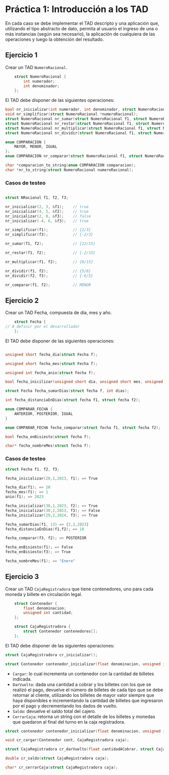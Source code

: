 # Práctica 1: Introducción a los TAD

En cada caso se debe implementar el TAD descripto y una aplicación que, utilizando el tipo abstracto de dato, permita al usuario el ingreso de una o más instancias (según sea
necesario), la aplicación de cualquiera de las operaciones y luego la obtención del resultado.

## Ejercicio 1

Crear un TAD `NumeroRacional`.

```c
    struct NumeroRacional {
        int numerador;
        int denominador;
    };
```

El TAD debe disponer de las siguientes operaciones:

```c
bool nr_inicializar(int numerador, int denominador, struct NumeroRacional *numeroRacional);
void nr_simplificar(struct NumeroRacional *numeroRacional);
struct NumeroRacional nr_sumar(struct NumeroRacional f1, struct NumeroRacional f2);
struct NumeroRacional nr_restar(struct NumeroRacional f1, struct NumeroRacional f2);
struct NumeroRacional nr_multiplicar(struct NumeroRacional f1, struct NumeroRacional f2);
struct NumeroRacional nr_dividir(struct NumeroRacional f1, struct NumeroRacional f2);

enum COMPARACION {
    MAYOR, MENOR, IGUAL
};
enum COMPARACION nr_comparar(struct NumeroRacional f1, struct NumeroRacional f2);

char *comparacion_to_string(enum COMPARACION comparacion);
char *nr_to_string(struct NumeroRacional numeroRacional);
```

### Casos de testeo

```c

struct NRacional f1, f2, f3;

nr_inicializar(2, 3, &f1);    // true
nr_inicializar(4, 5, &f2);    // true
nr_inicializar(2, 0, &f3);    // false
nr_inicializar(-4, 6, &f3);   // true

nr_simplificar(f1);           // {2/3}
nr_simplificar(f3);           // {-2/3}

nr_sumar(f1, f2);             // {22/15}

nr_restar(f1, f2);            // {-2/15}

nr_multiplicar(f1, f2);       // {8/15}

nr_dividir(f1, f2);           // {5/6}
nr_dividir(f2, f3);           // {-6/5}

nr_comparar(f1, f2);          // MENOR
```

## Ejercicio 2

Crear un TAD Fecha, compuesta de día, mes y año.

```c
    struct Fecha {
// A definir por el desarrollador
    };
```

El TAD debe disponer de las siguientes operaciones:

```c

unsigned short fecha_dia(struct Fecha f);

unsigned short fecha_mes(struct Fecha f);

unsigned int fecha_anio(struct Fecha f);

bool fecha_inicilizar(unsigned short dia, unsigned short mes, unsigned int anio, struct Fecha f);

struct Fecha fecha_sumarDias(struct fecha f, int dias);

int fecha_distanciaEnDias(struct fecha f1, struct fecha f2);

enum COMPARAR_FECHA {
    ANTERIOR, POSTERIOR, IGUAL
}

enum COMPARAR_FECHA fecha_comparar(struct fecha f1, struct fecha f2);

bool fecha_enBisiesto(struct fecha f);

char* fecha_nombreMes(struct fecha f);
```

### Casos de testeo

```c
struct Fecha f1, f2, f3;

fecha_inicializar(20,1,2023, f1); => True

fecha_dia(f1); => 20
fecha_mes(f1); => 1
anio(f1); => 2023

fecha_inicializar(30,1,2023, f2); => True
fecha_inicializar(30,2,2023, f3); => False
fecha_inicializar(29,2,2024, f3); => True

fecha_sumarDias(f1, 13) => {2,2,2023}
fecha_distanciaEnDias(f1,f2); => 10

fecha_comparar(f3, f2); => POSTERIOR

fecha_enBisiesto(f1); => False
fecha_enBisiesto(f3); => True

fecha_nombreMes(f1); => "Enero"

```

## Ejercicio 3

Crear un TAD `CajaRegistradora` que tiene contenedores, uno para cada moneda y billete en circulación legal.

```c
    struct Contenedor {
        float denominacion;
        unsigned int cantidad;
    };

    struct CajaRegistradora {
        struct Contenedor contenedores[];
    };
```

El TAD debe disponer de las siguientes operaciones:

```c
struct CajaRegistradora cr_inicializar();

struct Contenedor contenedor_inicializar(float denominacion, unsigned int cantidad);

```

* `Cargar`: lo cual incrementa un contenedor con la cantidad de billetes indicada.
* `DarVuelto`: dada una cantidad a cobrar y los billetes con los que se realizó el pago, devuelve el número de billetes de cada tipo que se debe retornar al cliente, utilizando los billetes de mayor valor siempre que haya disponibles e incrementando la cantidad de billetes que ingresaron por el pago y decrementando los dados de vuelto.
* `Saldo`: devuelve el saldo total del cajero.
* `CerrarCaja`: retorna un string con el detalle de los billetes y monedas que quedaron al final del turno en la caja registradora.

```c
struct contenedor contenedor_inicializar(float denominacion, unsigned int cantidad);

void cr_cargar(Contenedor cont, CajaRegistradora caja);

struct CajaRegistradora cr_darVuelto(float cantidadACobrar, struct CajaRegistradora billetesDados, struct CajaRegistradora cajaActual);

double cr_saldo(struct CajaRegistradora caja);

char* cr_cerrarCaja(struct CajaRegistradora caja);
```


<!-- ## Ejercicio 4

Crear un TAD `TarjetaDeCredito` que tiene el número de tarjeta, la fecha de vencimiento y los límites de crédito en una cuota y en cuotas. Este TAD debe permitir:

* `ValidarNro`: Validar si el número de tarjeta (de 16 dígitos) usando el siguiente algoritmo:
  * Duplicar el valor de uno de cada dos dígitos, empezando desde la derecha. Es decir, el último dígito no cambia; el penúltimo es duplicado; el anterior no cambia; y sigue así. Por ejemplo, [1,3,8,6] se vuelve [2,3,16,6].
  * Sumar los dígitos de los valores duplicados y los dígitos no duplicados del número original. Por ejemplo, [2,3,16,6] se vuelve 2+3+1+6+6 = 18.
  * Calcular el resto cuando esa suma es dividida por 10. En el ejemplo anterior, el resto sería 8.
  * Si el resultado es 0 entonces el número es válido.
* `EntidadEmisora`: El primer/os digito/s, a la izquierda, representa/n la entidad emisora, a saber:

| Rangos de INN    | Emisora            |
| :--:             | :--:               |
| 4                | *Visa*             |
| 2021-2720; 51-55 | *Mastercard*       |
| 34-37            | *American Express* |
| 50, 56-58        | *Maestro*          |

* `Comprar`: Se requiere validar la compra, a saber:
  * que el número sea correcto, que la tarjeta no se encuentre vencida y que le alcance el límite de crédito para realizar la compra.
  * Una vez aceptado el movimiento, se debe reducir el límite de crédito en una cuota teniendo en cuenta que si la tarjeta es una *Visa* o una *American Express* se descuenta el 80% del monto, en el resto de las tarjetas se descuenta el monto completo.
  * En cambio, si se trata de una compra en cuotas, todas las tarjetas descuentan, en compras hasta 6 cuotas, el 90% del monto adeudado (cuotas de la 2ª en adelante) al límite de compras en cuotas, y descuentan del límite de compras en una cuota el monto de la primera cuota. En compras de más de 6 cuotas es igual, salvo que descuentan solo el 70% de las cuotas adeudas del límite de compra en cuotas.
* `MostrarLimites`: Informar los límites de compras disponibles. -->
